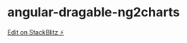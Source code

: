 # angular-dragable-ng2charts

[Edit on StackBlitz ⚡️](https://stackblitz.com/edit/angular-dragable-ng2charts)